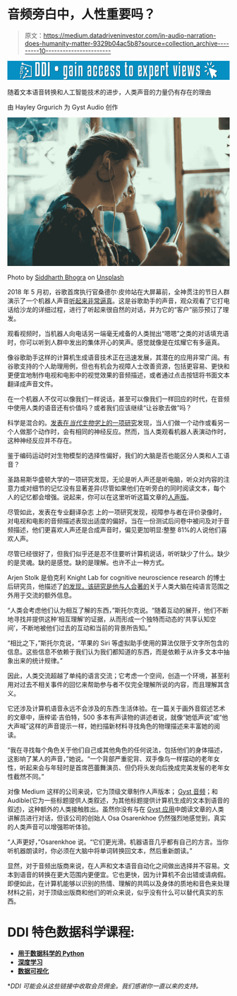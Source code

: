 # 音频旁白中，人性重要吗？

> 原文：<https://medium.datadriveninvestor.com/in-audio-narration-does-humanity-matter-9329b04ac5b8?source=collection_archive---------10----------------------->

[![](img/0006070f963758f8322ad58bbbba178d.png)](http://www.track.datadriveninvestor.com/1B9E)

随着文本语音转换和人工智能技术的进步，人类声音的力量仍有存在的理由

由 Hayley Grgurich 为 Gyst Audio 创作

![](img/7fb54698a84f354ce5db61c950bccf2f.png)

Photo by [Siddharth Bhogra](https://unsplash.com/photos/k3kdc5MQYyk?utm_source=unsplash&utm_medium=referral&utm_content=creditCopyText) on [Unsplash](https://unsplash.com/search/photos/wearing-headphones?utm_source=unsplash&utm_medium=referral&utm_content=creditCopyText)

2018 年 5 月初，谷歌首席执行官桑德尔·皮帅站在大屏幕前，全神贯注的节日人群演示了一个机器人声音[听起来非常逼真](https://www.theverge.com/2018/5/8/17332070/google-assistant-makes-phone-call-demo-duplex-io-2018)。这是谷歌助手的声音，观众观看了它打电话给沙龙的详细过程，进行了听起来很自然的对话，并为它的“客户”丽莎预订了理发。

观看视频时，当机器人向电话另一端毫无戒备的人类抛出“嗯嗯”之类的对话填充语时，你可以听到人群中发出的集体开心的笑声。感觉就像是在炫耀它有多逼真。

像谷歌助手这样的计算机生成语音技术正在迅速发展，其潜在的应用非常广阔。有谷歌支持的个人助理用例，但也有机会为视障人士改善资源，包括更容易、更快和更便宜地制作电视和电影中的视觉效果的音频描述，或者通过点击按钮将书面文本翻译成声音文件。

在一个机器人不仅可以像我们一样说话，甚至可以像我们一样回应的时代，在音频中使用人类的语音还有价值吗？或者我们应该继续“让谷歌去做”吗？

科学是混合的。[发表在*当代生物学*上的一项研究](https://www.ncbi.nlm.nih.gov/pubmed/14738732)发现，当人们做一个动作或看另一个人做那个动作时，会有相同的神经反应。然而，当人类观看机器人表演动作时，这种神经反应并不存在。

鉴于编码运动时对生物模型的选择性偏好，我们的大脑是否也能区分人类和人工语音？

圣路易斯华盛顿大学的一项研究发现，无论是听人声还是听电脑，听众对内容的注意力或对细节的记忆没有显著差异(尽管如果他们在听旁白的同时阅读文本，每个人的记忆都会增强。说起来，你可以在这里听听这篇文章的[人声版](https://app.gystaudio.com//blog)。

尽管如此，发表在专业翻译杂志 上的一项研究发现，视障参与者在评价录像时，对电视和电影的音频描述表现出适度的偏好。当在一份测试后问卷中被问及对于音频描述，他们更喜欢人声还是合成声音时，偏见更加明显:整整 81%的人说他们喜欢人声。

尽管已经很好了，但我们似乎还是忍不住要听计算机说话，听听缺少了什么。缺少的是灵魂。缺的是感觉。缺的是理解。也许不止一种方式。

Arjen Stolk 是伯克利 Knight Lab for cognitive neuroscience research 的博士后研究员，他描述了[的发现，该研究是他与人合著的](https://www.cell.com/trends/cognitive-sciences/fulltext/S1364-6613(15)00286-7?_returnURL=https%3A%2F%2Flinkinghub.elsevier.com%2Fretrieve%2Fpii%2FS1364661315002867%3Fshowall%3Dtrue)关于人类大脑在纯语言范围之外用于交流的额外信息。

“人类会考虑他们认为相互了解的东西，”斯托尔克说。“随着互动的展开，他们不断地寻找并提供这种‘相互理解’的证据，从而形成一个独特而动态的‘共享认知空间’，不断地被他们过去的互动和当前的背景所告知。”

“相比之下，”斯托尔克说，“苹果的 Siri 等虚拟助手使用的算法仅限于文字所包含的信息。这些信息不依赖于我们认为我们都知道的东西，而是依赖于从许多文本中抽象出来的统计规律。”

因此，人类交流超越了单纯的语言交流；它考虑一个空间，创造一个环境，甚至利用对过去不相关事件的回忆来帮助参与者不仅完全理解所说的内容，而且理解其含义。

它还涉及计算机语音永远不会涉及的东西:生活体验。在一篇关于画外音叙述艺术的文章中，唐梓诺·吉伯特，500 多本有声读物的讲述者说，就像“她低声说”或“他大声喊”这样的声音提示一样，她扫描新材料寻找角色的物理描述来丰富她的阅读。

“我在寻找每个角色关于他们自己或其他角色的任何说法，包括他们的身体描述，这影响了某人的声音，”她说。“一个背部严重驼背、双手像鸟一样摆动的老年女性，听起来会与年轻时是首席芭蕾舞演员、但仍将头发向后挽成完美发髻的老年女性截然不同。”

对像 Medium 这样的公司来说，它为顶级文章制作人声版本； [Gyst 音频](https://gystaudio.com/)；和 Audible(它为一些标题提供人类叙述，为其他标题提供计算机生成的文本到语音的叙述)，这种额外的人类接触胜出。虽然你没有与在 [Gyst 应用](https://gystaudio.com/partnership)中朗读文章的人类讲解员进行对话，但该公司的创始人 Osa Osarenkhoe 仍然强烈地感觉到，真实的人类声音可以增强聆听体验。

“人声更好，”Osarenkhoe 说。“它们更光滑。机器语音几乎都有自己的方言。当你听机器朗读时，你必须在大脑中将单词转换回文本，然后重新朗读。”

显然，对于音频出版商来说，在人声和文本语音自动化之间做出选择并不容易。文本到语音的转换在更大范围内更便宜。它也更快，因为计算机不会出错或请病假。即便如此，在计算机能够以识别的热情、理解的共鸣以及身体的质地和音色来处理材料之前，对于顶级出版商和他们的听众来说，似乎没有什么可以替代真实的东西。

# DDI 特色数据科学课程:

*   [**用于数据科学的 Python**](http://go.datadriveninvestor.com/intro-python/mb)
*   [**深度学习**](http://go.datadriveninvestor.com/deeplearningpython/mb)
*   [**数据可视化**](http://go.datadriveninvestor.com/datavisualization/mb)

**DDI 可能会从这些链接中收取会员佣金。我们感谢你一直以来的支持。*